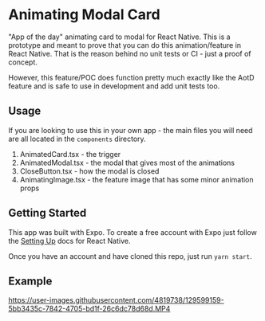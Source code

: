 # Animating Modal Card

"App of the day" animating card to modal for React Native. This is a prototype and meant to prove that you can do this animation/feature in React Native. That is the reason behind no unit tests or CI - just a proof of concept.

However, this feature/POC does function pretty much exactly like the AotD feature and is safe to use in development and add unit tests too.

## Usage
If you are looking to use this in your own app - the main files you will need are all located in the `components` directory.

1. AnimatedCard.tsx - the trigger
2. AnimatedModal.tsx - the modal that gives most of the animations
3. CloseButton.tsx - how the modal is closed
4. AnimatingImage.tsx - the feature image that has some minor animation props

## Getting Started
This app was built with Expo. To create a free account with Expo just follow the [Setting Up](https://reactnative.dev/docs/environment-setup) docs for React Native.

Once you have an account and have cloned this repo, just run `yarn start`.


## Example
https://user-images.githubusercontent.com/4819738/129599159-5bb3435c-7842-4705-bd1f-26c6dc78d68d.MP4

